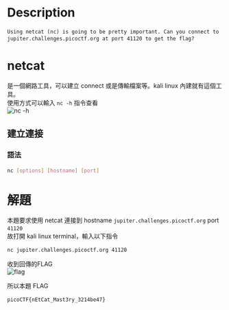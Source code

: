 # Description
```text
Using netcat (nc) is going to be pretty important. Can you connect to jupiter.challenges.picoctf.org at port 41120 to get the flag?
```
# netcat
是一個網路工具，可以建立 connect 或是傳輸檔案等。kali linux 內建就有這個工具。  
使用方式可以輸入 `nc -h` 指令查看  
![nc -h](\..\assets\whats_a_net_cat__1.png)
## 建立連接
### 語法  
```bash
nc [options] [hostname] [port]
```
# 解題
本題要求使用 netcat 連接到 hostname `jupiter.challenges.picoctf.org` port `41120`  
故打開 kali linux terminal，輸入以下指令
```bash
nc jupiter.challenges.picoctf.org 41120
```
收到回傳的FLAG  
![flag](\..\assets\whats_a_net_cat__2.png)
<!-- flag -->
所以本題 FLAG 
```text
picoCTF{nEtCat_Mast3ry_3214be47}
```
